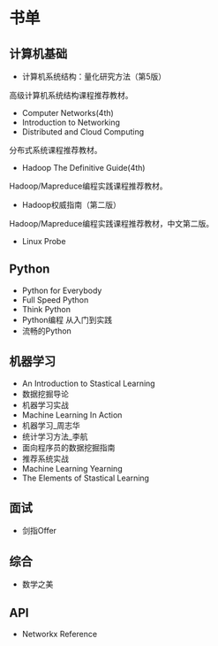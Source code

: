 # 书单
## 计算机基础
- 计算机系统结构：量化研究方法（第5版）

高级计算机系统结构课程推荐教材。
- Computer Networks(4th)
- Introduction to Networking
- Distributed and Cloud Computing

分布式系统课程推荐教材。
- Hadoop The Definitive Guide(4th)

Hadoop/Mapreduce编程实践课程推荐教材。
- Hadoop权威指南（第二版）

Hadoop/Mapreduce编程实践课程推荐教材，中文第二版。
- Linux Probe
## Python
- Python for Everybody
- Full Speed Python
- Think Python
- Python编程 从入门到实践
- 流畅的Python
## 机器学习
- An Introduction to Stastical Learning
- 数据挖掘导论
- 机器学习实战
- Machine Learning In Action
- 机器学习_周志华
- 统计学习方法_李航
- 面向程序员的数据挖掘指南
- 推荐系统实战
- Machine Learning Yearning
- The Elements of Stastical Learning
## 面试
- 剑指Offer
## 综合
- 数学之美
## API
- Networkx Reference
